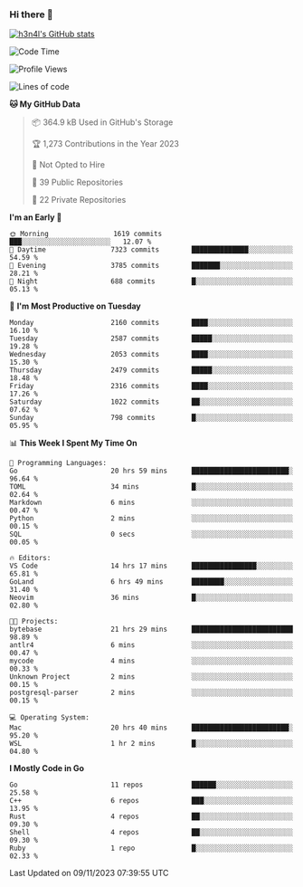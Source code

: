 ### Hi there 👋

[![h3n4l's GitHub stats](https://github-readme-stats.vercel.app/api?username=h3n4l&count_private=true&show_icons=true&theme=radical)](https://github.com/h3n4l/github-readme-stats)

<!--START_SECTION:waka-->
![Code Time](http://img.shields.io/badge/Code%20Time-1%2C689%20hrs%2012%20mins-blue)

![Profile Views](http://img.shields.io/badge/Profile%20Views-0-blue)

![Lines of code](https://img.shields.io/badge/From%20Hello%20World%20I%27ve%20Written-3.6%20million%20lines%20of%20code-blue)

**🐱 My GitHub Data** 

> 📦 364.9 kB Used in GitHub's Storage 
 > 
> 🏆 1,273 Contributions in the Year 2023
 > 
> 🚫 Not Opted to Hire
 > 
> 📜 39 Public Repositories 
 > 
> 🔑 22 Private Repositories 
 > 
**I'm an Early 🐤** 

```text
🌞 Morning                1619 commits        ███░░░░░░░░░░░░░░░░░░░░░░   12.07 % 
🌆 Daytime                7323 commits        ██████████████░░░░░░░░░░░   54.59 % 
🌃 Evening                3785 commits        ███████░░░░░░░░░░░░░░░░░░   28.21 % 
🌙 Night                  688 commits         █░░░░░░░░░░░░░░░░░░░░░░░░   05.13 % 
```
📅 **I'm Most Productive on Tuesday** 

```text
Monday                   2160 commits        ████░░░░░░░░░░░░░░░░░░░░░   16.10 % 
Tuesday                  2587 commits        █████░░░░░░░░░░░░░░░░░░░░   19.28 % 
Wednesday                2053 commits        ████░░░░░░░░░░░░░░░░░░░░░   15.30 % 
Thursday                 2479 commits        █████░░░░░░░░░░░░░░░░░░░░   18.48 % 
Friday                   2316 commits        ████░░░░░░░░░░░░░░░░░░░░░   17.26 % 
Saturday                 1022 commits        ██░░░░░░░░░░░░░░░░░░░░░░░   07.62 % 
Sunday                   798 commits         █░░░░░░░░░░░░░░░░░░░░░░░░   05.95 % 
```


📊 **This Week I Spent My Time On** 

```text
💬 Programming Languages: 
Go                       20 hrs 59 mins      ████████████████████████░   96.64 % 
TOML                     34 mins             █░░░░░░░░░░░░░░░░░░░░░░░░   02.64 % 
Markdown                 6 mins              ░░░░░░░░░░░░░░░░░░░░░░░░░   00.47 % 
Python                   2 mins              ░░░░░░░░░░░░░░░░░░░░░░░░░   00.15 % 
SQL                      0 secs              ░░░░░░░░░░░░░░░░░░░░░░░░░   00.05 % 

🔥 Editors: 
VS Code                  14 hrs 17 mins      ████████████████░░░░░░░░░   65.81 % 
GoLand                   6 hrs 49 mins       ████████░░░░░░░░░░░░░░░░░   31.40 % 
Neovim                   36 mins             █░░░░░░░░░░░░░░░░░░░░░░░░   02.80 % 

🐱‍💻 Projects: 
bytebase                 21 hrs 29 mins      █████████████████████████   98.89 % 
antlr4                   6 mins              ░░░░░░░░░░░░░░░░░░░░░░░░░   00.47 % 
mycode                   4 mins              ░░░░░░░░░░░░░░░░░░░░░░░░░   00.33 % 
Unknown Project          2 mins              ░░░░░░░░░░░░░░░░░░░░░░░░░   00.15 % 
postgresql-parser        2 mins              ░░░░░░░░░░░░░░░░░░░░░░░░░   00.15 % 

💻 Operating System: 
Mac                      20 hrs 40 mins      ████████████████████████░   95.20 % 
WSL                      1 hr 2 mins         █░░░░░░░░░░░░░░░░░░░░░░░░   04.80 % 
```

**I Mostly Code in Go** 

```text
Go                       11 repos            ██████░░░░░░░░░░░░░░░░░░░   25.58 % 
C++                      6 repos             ███░░░░░░░░░░░░░░░░░░░░░░   13.95 % 
Rust                     4 repos             ██░░░░░░░░░░░░░░░░░░░░░░░   09.30 % 
Shell                    4 repos             ██░░░░░░░░░░░░░░░░░░░░░░░   09.30 % 
Ruby                     1 repo              █░░░░░░░░░░░░░░░░░░░░░░░░   02.33 % 
```




 Last Updated on 09/11/2023 07:39:55 UTC
<!--END_SECTION:waka-->

